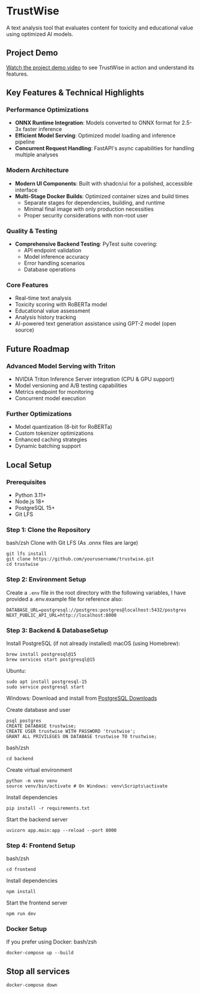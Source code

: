 # TrustWise

A text analysis tool that evaluates content for toxicity and educational value using optimized AI models.

## Project Demo

[Watch the project demo video](your_video_link_here) to see TrustWise in action and understand its features.

## Key Features & Technical Highlights

### Performance Optimizations
- **ONNX Runtime Integration**: Models converted to ONNX format for 2.5-3x faster inference
- **Efficient Model Serving**: Optimized model loading and inference pipeline
- **Concurrent Request Handling**: FastAPI's async capabilities for handling multiple analyses

### Modern Architecture
- **Modern UI Components**: Built with shadcn/ui for a polished, accessible interface
- **Multi-Stage Docker Builds**: Optimized container sizes and build times
  - Separate stages for dependencies, building, and runtime
  - Minimal final image with only production necessities
  - Proper security considerations with non-root user

### Quality & Testing
- **Comprehensive Backend Testing**: PyTest suite covering:
  - API endpoint validation
  - Model inference accuracy
  - Error handling scenarios
  - Database operations

### Core Features
- Real-time text analysis
- Toxicity scoring with RoBERTa model
- Educational value assessment
- Analysis history tracking
- AI-powered text generation assistance using GPT-2 model (open source)

## Future Roadmap

### Advanced Model Serving with Triton
- NVIDIA Triton Inference Server integration (CPU & GPU support)
- Model versioning and A/B testing capabilities
- Metrics endpoint for monitoring
- Concurrent model execution

### Further Optimizations
- Model quantization (8-bit for RoBERTa)
- Custom tokenizer optimizations
- Enhanced caching strategies
- Dynamic batching support

## Local Setup

### Prerequisites
- Python 3.11+
- Node.js 18+
- PostgreSQL 15+
- Git LFS

### Step 1: Clone the Repository
bash/zsh
Clone with Git LFS (As .onnx files are large)
```
git lfs install
git clone https://github.com/yourusername/trustwise.git
cd trustwise
```

### Step 2: Environment Setup

Create a `.env` file in the root directory with the following variables, I have provided a .env.example file for reference also:

```
DATABASE_URL=postgresql://postgres:postgres@localhost:5432/postgres
NEXT_PUBLIC_API_URL=http://localhost:8000
```

### Step 3: Backend & DatabaseSetup

Install PostgreSQL (if not already installed)
macOS (using Homebrew):
```
brew install postgresql@15
brew services start postgresql@15
```

Ubuntu:
```
sudo apt install postgresql-15
sudo service postgresql start
```

Windows:
Download and install from [PostgreSQL Downloads](https://www.postgresql.org/download/)

Create database and user
```
psql postgres
CREATE DATABASE trustwise;
CREATE USER trustwise WITH PASSWORD 'trustwise';
GRANT ALL PRIVILEGES ON DATABASE trustwise TO trustwise;
```

bash/zsh
```
cd backend
```

Create virtual environment
```
python -m venv venv
source venv/bin/activate # On Windows: venv\Scripts\activate
```
Install dependencies
```
pip install -r requirements.txt
```

Start the backend server
```
uvicorn app.main:app --reload --port 8000
```

### Step 4: Frontend Setup
bash/zsh
```
cd frontend
```

Install dependencies
```
npm install
```

Start the frontend server
```
npm run dev
```

### Docker Setup

If you prefer using Docker:
bash/zsh
```
docker-compose up --build
```


## Stop all services    

```
docker-compose down
```



